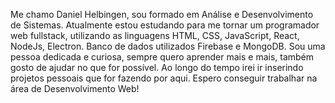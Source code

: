 Me chamo Daniel Helbingen, sou formado em Análise e Desenvolvimento de Sistemas. 
Atualmente estou estudando para me tornar um programador web fullstack, utilizando as linguagens HTML, CSS, JavaScript, React, NodeJs, Electron. Banco de dados utilizados Firebase e MongoDB.
Sou uma pessoa dedicada e curiosa, sempre quero aprender mais e mais, também gosto de ajudar no que for possível.
Ao longo do tempo irei ir inserindo projetos pessoais que for fazendo por aqui. 
Espero conseguir trabalhar na área de Desenvolvimento Web!
